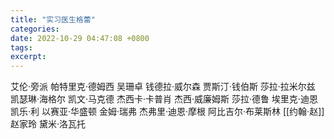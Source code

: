 ```yaml
---
title: "实习医生格蕾"
categories: 
date: 2022-10-29 04:47:08 +0800
tags: 
excerpt: 
---
```



艾伦·旁派
帕特里克·德姆西
吴珊卓
钱德拉·威尔森
贾斯汀·钱伯斯
莎拉·拉米尔兹
凯瑟琳·海格尔
凯文·马克德
杰西卡·卡普肖
杰西·威廉姆斯
莎拉·德鲁
埃里克·迪恩
凯乐·利
以赛亚·华盛顿
金姆·瑞弗
杰弗里·迪恩·摩根
阿比吉尔·布莱斯林
[[约翰·赵]]
赵家玲
黛米·洛瓦托




